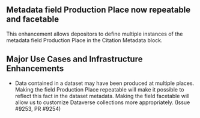 ## Metadata field Production Place now repeatable and facetable
This enhancement allows depositors to define multiple instances of the metadata field Production Place in the Citation Metadata block.

## Major Use Cases and Infrastructure Enhancements
* Data contained in a dataset may have been produced at multiple places. Making the field Production Place repeatable will make it possible to reflect this fact in the dataset metadata. Making the field facetable will allow us to customize Dataverse collections more appropriately. (Issue #9253, PR #9254)